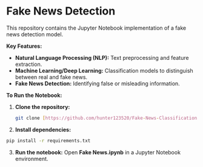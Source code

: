 # Fake News Detection

This repository contains the Jupyter Notebook implementation of a fake news detection model. 

**Key Features:**

* **Natural Language Processing (NLP):** Text preprocessing and feature extraction.
* **Machine Learning/Deep Learning:** Classification models to distinguish between real and fake news.
* **Fake News Detection:** Identifying false or misleading information.

**To Run the Notebook:**

1. **Clone the repository:**
   ```bash
   git clone [https://github.com/hunter123520/Fake-News-Classification]
   ```
2. **Install dependencies:**
  ```bash
  pip install -r requirements.txt
  ```
3. **Run the notebook:** Open **Fake News.ipynb** in a Jupyter Notebook environment.
